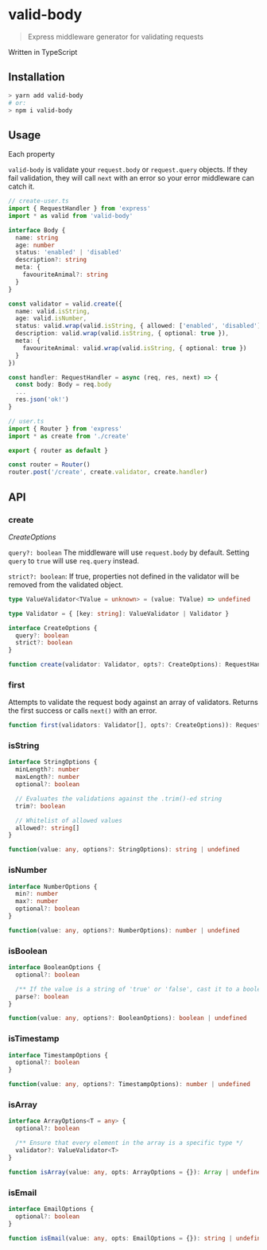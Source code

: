 # valid-body

> Express middleware generator for validating requests

Written in TypeScript

## Installation

```sh
> yarn add valid-body
# or:
> npm i valid-body
```

## Usage

Each property

`valid-body` is validate your `request.body` or `request.query` objects.
If they fail validation, they will call `next` with an error so your error middleware can catch it.

```ts
// create-user.ts
import { RequestHandler } from 'express'
import * as valid from 'valid-body'

interface Body {
  name: string
  age: number
  status: 'enabled' | 'disabled'
  description?: string
  meta: {
    favouriteAnimal?: string
  }
}

const validator = valid.create({
  name: valid.isString,
  age: valid.isNumber,
  status: valid.wrap(valid.isString, { allowed: ['enabled', 'disabled'] }),
  description: valid.wrap(valid.isString, { optional: true }),
  meta: {
    favouriteAnimal: valid.wrap(valid.isString, { optional: true })
  }
})

const handler: RequestHandler = async (req, res, next) => {
  const body: Body = req.body
  ...
  res.json('ok!')
}

// user.ts
import { Router } from 'express'
import * as create from './create'

export { router as default }

const router = Router()
router.post('/create', create.validator, create.handler)
```

## API

### create

_CreateOptions_

`query?: boolean` The middleware will use `request.body` by default. Setting `query` to `true` will use `req.query` instead.

`strict?: boolean`: If true, properties not defined in the validator will be removed from the validated object.

```ts
type ValueValidator<TValue = unknown> = (value: TValue) => undefined

type Validator = { [key: string]: ValueValidator | Validator }

interface CreateOptions {
  query?: boolean
  strict?: boolean
}

function create(validator: Validator, opts?: CreateOptions): RequestHandler
```

### first

Attempts to validate the request body against an array of validators. Returns the first success or calls `next()` with an error.

```ts
function first(validators: Validator[], opts?: CreateOptions)): RequestHandler
```

### isString

```ts
interface StringOptions {
  minLength?: number
  maxLength?: number
  optional?: boolean

  // Evaluates the validations against the .trim()-ed string
  trim?: boolean

  // Whitelist of allowed values
  allowed?: string[]
}

function(value: any, options?: StringOptions): string | undefined
```

### isNumber

```ts
interface NumberOptions {
  min?: number
  max?: number
  optional?: boolean
}

function(value: any, options?: NumberOptions): number | undefined
```

### isBoolean

```ts
interface BooleanOptions {
  optional?: boolean

  /** If the value is a string of 'true' or 'false', cast it to a boolean */
  parse?: boolean
}

function(value: any, options?: BooleanOptions): boolean | undefined
```

### isTimestamp

```ts
interface TimestampOptions {
  optional?: boolean
}

function(value: any, options?: TimestampOptions): number | undefined
```

### isArray

```ts
interface ArrayOptions<T = any> {
  optional?: boolean

  /** Ensure that every element in the array is a specific type */
  validator?: ValueValidator<T>
}

function isArray(value: any, opts: ArrayOptions = {}): Array | undefined
```

### isEmail

```ts
interface EmailOptions {
  optional?: boolean
}

function isEmail(value: any, opts: EmailOptions = {}): string | undefined
```
